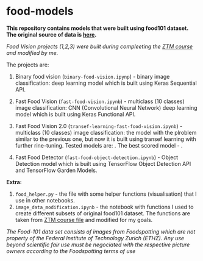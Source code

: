 # food-models

**This repository contains models that were built using food101 dataset. The original source of data is [here](https://data.vision.ee.ethz.ch/cvl/datasets_extra/food-101/).**

*Food Vision projects (1,2,3) were built during compleeting the [ZTM course](https://github.com/mrdbourke/tensorflow-deep-learning/tree/main) and modified by me.*

The projects are:

1. Binary food vision (`binary-food-vision.ipynp`) - binary image classification: deep learning model which is built using Keras Sequential API. 

2. Fast Food Vision (`fast-food-vision.ipynb`) - multiclass (10 classes) image classification: CNN (Convolutional Neural Network) deep learning model which is built using Keras Functional API.

3. Fast Food Vision 2.0 (`transef-learning-fast-food-vision.ipynb`) - multiclass (10 classes) image classification: the model with the plroblem similar to the previous one, but now it is built using transef learning with further rine-tuning. Tested models are: . The best scored model - .

4. Fast Food Detector (`fast-food-object-detection.ipynb`) - Object Detection model which is built using TensorFlow Object Detection API and TensorFlow Garden Models.



**Extra:**
1. `food_helper.py` - the file with some helper functions (visualisation) that I use in other notebooks.
2. `image_data_modification.ipynb` - the notebook with functions I used to create different subsets of original food101 dataset. The functions are taken from [ZTM course file](https://github.com/mrdbourke/tensorflow-deep-learning/blob/main/extras/image_data_modification.ipynb) and modified for my goals.









*The Food-101 data set consists of images from Foodspotting which are not property of the Federal Institute of Technology Zurich (ETHZ). Any use beyond scientific fair use must be negociated with the respective picture owners according to the Foodspotting terms of use*

